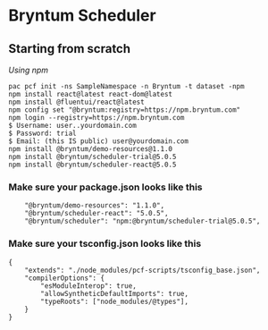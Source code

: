 # Bryntum Scheduler 

## Starting from scratch

*Using npm*

```
pac pcf init -ns SampleNamespace -n Bryntum -t dataset -npm
npm install react@latest react-dom@latest
npm install @fluentui/react@latest
npm config set "@bryntum:registry=https://npm.bryntum.com"
npm login --registry=https://npm.bryntum.com
$ Username: user..yourdomain.com
$ Password: trial
$ Email: (this IS public) user@yourdomain.com
npm install @bryntum/demo-resources@1.1.0
npm install @bryntum/scheduler-trial@5.0.5
npm install @bryntum/scheduler-react@5.0.5
```
### Make sure your package.json looks like this
```
    "@bryntum/demo-resources": "1.1.0",
    "@bryntum/scheduler-react": "5.0.5",
    "@bryntum/scheduler": "npm:@bryntum/scheduler-trial@5.0.5",
```

### Make sure your tsconfig.json looks like this
```
{
    "extends": "./node_modules/pcf-scripts/tsconfig_base.json",
    "compilerOptions": {
        "esModuleInterop": true,
        "allowSyntheticDefaultImports": true,
        "typeRoots": ["node_modules/@types"],
    }
}
```